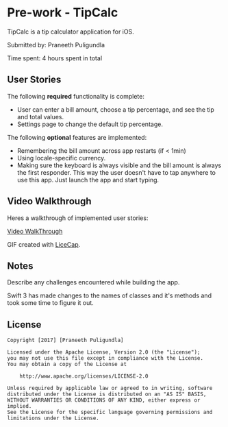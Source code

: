 # Pre-work - TipCalc

TipCalc is a tip calculator application for iOS.

Submitted by: Praneeth Puligundla

Time spent: 4 hours spent in total

## User Stories

The following **required** functionality is complete:

* User can enter a bill amount, choose a tip percentage, and see the tip and total values.
* Settings page to change the default tip percentage.

The following **optional** features are implemented:

* Remembering the bill amount across app restarts (if < 1min)
* Using locale-specific currency.
* Making sure the keyboard is always visible and the bill amount is always the first responder. This way the user doesn't have to tap anywhere to use this app. Just launch the app and start typing.

## Video Walkthrough 

Heres a walkthrough of implemented user stories:

[Video WalkThrough](http://imgur.com/wv8XB1x)

GIF created with [LiceCap](http://www.cockos.com/licecap/).

## Notes

Describe any challenges encountered while building the app.

Swift 3 has made changes to the names of classes and it's methods and took some time to figure it out.

## License

    Copyright [2017] [Praneeth Puligundla]

    Licensed under the Apache License, Version 2.0 (the "License");
    you may not use this file except in compliance with the License.
    You may obtain a copy of the License at

        http://www.apache.org/licenses/LICENSE-2.0

    Unless required by applicable law or agreed to in writing, software
    distributed under the License is distributed on an "AS IS" BASIS,
    WITHOUT WARRANTIES OR CONDITIONS OF ANY KIND, either express or implied.
    See the License for the specific language governing permissions and
    limitations under the License.
